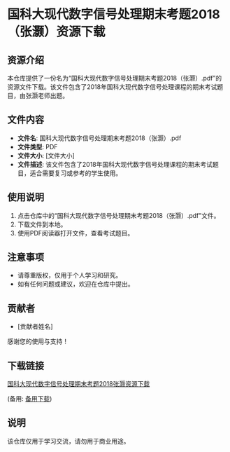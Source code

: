 # 国科大现代数字信号处理期末考题2018（张灏）资源下载

## 资源介绍

本仓库提供了一份名为“国科大现代数字信号处理期末考题2018（张灏）.pdf”的资源文件下载。该文件包含了2018年国科大现代数字信号处理课程的期末考试题目，由张灏老师出题。

## 文件内容

- **文件名**: 国科大现代数字信号处理期末考题2018（张灏）.pdf
- **文件类型**: PDF
- **文件大小**: [文件大小]
- **文件描述**: 该文件包含了2018年国科大现代数字信号处理课程的期末考试题目，适合需要复习或参考的学生使用。

## 使用说明

1. 点击仓库中的“国科大现代数字信号处理期末考题2018（张灏）.pdf”文件。
2. 下载文件到本地。
3. 使用PDF阅读器打开文件，查看考试题目。

## 注意事项

- 请尊重版权，仅用于个人学习和研究。
- 如有任何问题或建议，欢迎在仓库中提出。

## 贡献者

- [贡献者姓名]

感谢您的使用与支持！

## 下载链接
[国科大现代数字信号处理期末考题2018张灏资源下载](https://pan.quark.cn/s/70915e4f381a) 

(备用: [备用下载](https://pan.baidu.com/s/1J48YtCz__VBnj8swpIYpow?pwd=1234))

## 说明

该仓库仅用于学习交流，请勿用于商业用途。
